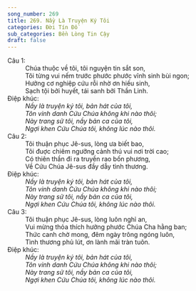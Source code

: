 ```yaml
---
song_number: 269
title: 269. Nầy Là Truyện Ký Tôi
categories: Đời Tín Đồ
sub_categories: Bền Lòng Tin Cậy
draft: false
---
```

<dl><dt>Câu 1:</dt><dd data-verse="1">Chúa thuộc về tôi, tôi nguyện tin sắt son, <br/>Tôi từng vui nếm trước phước phước vĩnh sinh bùi ngon; <br/>Hưởng cơ nghiệp cứu rỗi nhờ ơn hiếu sinh, <br/>Sạch tội bởi huyết, tái sanh bởi Thần Linh. </dd><dt>Điệp khúc:</dt><dd data-chorus="1"><em>Nầy là truyện ký tôi, bản hát của tôi, <br/>Tôn vinh danh Cứu Chúa không khi nào thôi; <br/>Này trang sử tôi, nầy bản ca của tôi, <br/>Ngợi khen Cứu Chúa tôi, không lúc nào thôi. </em></dd><dt>Câu 2:</dt><dd data-verse="2">Tôi thuận phục Jê-sus, lòng ưa biết bao, <br/>Tôi đuợc chiêm ngưỡng cảnh thú vui nơi trời cao; <br/>Có thiên thần đi ra truyền rao bốn phương, <br/>Về Cứu Chúa Jê-sus đầy dẫy tình thương. </dd><dt>Điệp khúc:</dt><dd data-chorus="1"><em>Nầy là truyện ký tôi, bản hát của tôi, <br/>Tôn vinh danh Cứu Chúa không khi nào thôi; <br/>Này trang sử tôi, nầy bản ca của tôi, <br/>Ngợi khen Cứu Chúa tôi, không lúc nào thôi. </em></dd><dt>Câu 3:</dt><dd data-verse="3">Tôi thuận phục Jê-sus, lòng luôn nghỉ an, <br/>Vui mừng thỏa thích hưởng phước Chúa Cha hằng ban; <br/>Thức canh chờ mong, đêm ngày trông ngóng luôn, <br/>Tình thương phủ lút, ơn lành mãi tràn tuôn. </dd><dt>Điệp khúc:</dt><dd data-chorus="1"><em>Nầy là truyện ký tôi, bản hát của tôi, <br/>Tôn vinh danh Cứu Chúa không khi nào thôi; <br/>Này trang sử tôi, nầy bản ca của tôi, <br/>Ngợi khen Cứu Chúa tôi, không lúc nào thôi. </em></dd></dl>